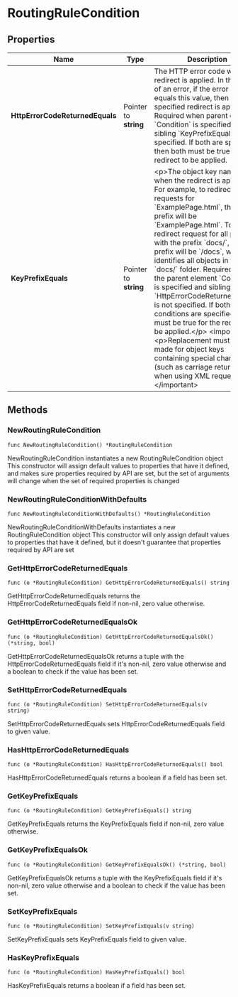 # RoutingRuleCondition

## Properties

|Name | Type | Description | Notes|
|------------ | ------------- | ------------- | -------------|
|**HttpErrorCodeReturnedEquals** | Pointer to **string** | The HTTP error code when the redirect is applied. In the event of an error, if the error code equals this value, then the specified redirect is applied. Required when parent element &#x60;Condition&#x60; is specified and sibling &#x60;KeyPrefixEquals&#x60; is not specified. If both are specified, then both must be true for the redirect to be applied. | [optional] |
|**KeyPrefixEquals** | Pointer to **string** | &lt;p&gt;The object key name prefix when the redirect is applied. For example, to redirect requests for &#x60;ExamplePage.html&#x60;, the key prefix will be &#x60;ExamplePage.html&#x60;. To redirect request for all pages with the prefix &#x60;docs/&#x60;, the key prefix will be &#x60;/docs&#x60;, which identifies all objects in the &#x60;docs/&#x60; folder. Required when the parent element &#x60;Condition&#x60; is specified and sibling &#x60;HttpErrorCodeReturnedEquals&#x60; is not specified. If both conditions are specified, both must be true for the redirect to be applied.&lt;/p&gt; &lt;important&gt; &lt;p&gt;Replacement must be made for object keys containing special characters (such as carriage returns) when using XML requests.&lt;/p&gt; &lt;/important&gt; | [optional] |

## Methods

### NewRoutingRuleCondition

`func NewRoutingRuleCondition() *RoutingRuleCondition`

NewRoutingRuleCondition instantiates a new RoutingRuleCondition object
This constructor will assign default values to properties that have it defined,
and makes sure properties required by API are set, but the set of arguments
will change when the set of required properties is changed

### NewRoutingRuleConditionWithDefaults

`func NewRoutingRuleConditionWithDefaults() *RoutingRuleCondition`

NewRoutingRuleConditionWithDefaults instantiates a new RoutingRuleCondition object
This constructor will only assign default values to properties that have it defined,
but it doesn't guarantee that properties required by API are set

### GetHttpErrorCodeReturnedEquals

`func (o *RoutingRuleCondition) GetHttpErrorCodeReturnedEquals() string`

GetHttpErrorCodeReturnedEquals returns the HttpErrorCodeReturnedEquals field if non-nil, zero value otherwise.

### GetHttpErrorCodeReturnedEqualsOk

`func (o *RoutingRuleCondition) GetHttpErrorCodeReturnedEqualsOk() (*string, bool)`

GetHttpErrorCodeReturnedEqualsOk returns a tuple with the HttpErrorCodeReturnedEquals field if it's non-nil, zero value otherwise
and a boolean to check if the value has been set.

### SetHttpErrorCodeReturnedEquals

`func (o *RoutingRuleCondition) SetHttpErrorCodeReturnedEquals(v string)`

SetHttpErrorCodeReturnedEquals sets HttpErrorCodeReturnedEquals field to given value.

### HasHttpErrorCodeReturnedEquals

`func (o *RoutingRuleCondition) HasHttpErrorCodeReturnedEquals() bool`

HasHttpErrorCodeReturnedEquals returns a boolean if a field has been set.

### GetKeyPrefixEquals

`func (o *RoutingRuleCondition) GetKeyPrefixEquals() string`

GetKeyPrefixEquals returns the KeyPrefixEquals field if non-nil, zero value otherwise.

### GetKeyPrefixEqualsOk

`func (o *RoutingRuleCondition) GetKeyPrefixEqualsOk() (*string, bool)`

GetKeyPrefixEqualsOk returns a tuple with the KeyPrefixEquals field if it's non-nil, zero value otherwise
and a boolean to check if the value has been set.

### SetKeyPrefixEquals

`func (o *RoutingRuleCondition) SetKeyPrefixEquals(v string)`

SetKeyPrefixEquals sets KeyPrefixEquals field to given value.

### HasKeyPrefixEquals

`func (o *RoutingRuleCondition) HasKeyPrefixEquals() bool`

HasKeyPrefixEquals returns a boolean if a field has been set.


